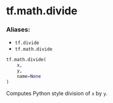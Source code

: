 <div itemscope itemtype="http://developers.google.com/ReferenceObject">
<meta itemprop="name" content="tf.math.divide" />
<meta itemprop="path" content="Stable" />
</div>

# tf.math.divide

### Aliases:

* `tf.divide`
* `tf.math.divide`

``` python
tf.math.divide(
    x,
    y,
    name=None
)
```

Computes Python style division of `x` by `y`.